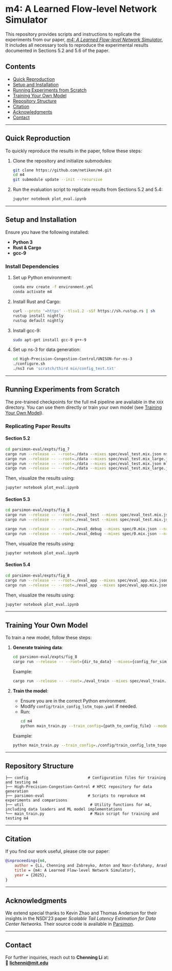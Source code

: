 # **m4: A Learned Flow-level Network Simulator**

This repository provides scripts and instructions to replicate the experiments from our paper, [*m4: A Learned Flow-level Network Simulator.*](https://arxiv.org/pdf/2503.01770) It includes all necessary tools to reproduce the experimental results documented in Sections 5.2 and 5.6 of the paper.

## **Contents**

- [Quick Reproduction](#quick-reproduction)
- [Setup and Installation](#setup-and-installation)
- [Running Experiments from Scratch](#running-experiments-from-scratch)
- [Training Your Own Model](#training-your-own-model)
- [Repository Structure](#repository-structure)
- [Citation](#citation)
- [Acknowledgments](#acknowledgments)
- [Contact](#contact)

---

## **Quick Reproduction**
To quickly reproduce the results in the paper, follow these steps:

1. Clone the repository and initialize submodules:
   ```bash
   git clone https://github.com/netiken/m4.git
   cd m4
   git submodule update --init --recursive
   ```

2. Run the evaluation script to replicate results from Sections 5.2 and 5.4:
   ```bash
   jupyter notebook plot_eval.ipynb
   ```

---

## **Setup and Installation**

Ensure you have the following installed:
- **Python 3**
- **Rust & Cargo**
- **gcc-9**

### **Install Dependencies**
1. Set up Python environment:
   ```bash
   conda env create -f environment.yml
   conda activate m4
   ```

2. Install Rust and Cargo:
   ```bash
   curl --proto '=https' --tlsv1.2 -sSf https://sh.rustup.rs | sh
   rustup install nightly
   rustup default nightly
   ```

3. Install gcc-9:
   ```bash
   sudo apt-get install gcc-9 g++-9
   ```

4. Set up ns-3 for data generation:
   ```bash
   cd High-Precision-Congestion-Control/UNISON-for-ns-3
   ./configure.sh
   ./ns3 run 'scratch/third mix/config_test.txt'
   ```

---

## **Running Experiments from Scratch**

The pre-trained checkpoints for the full m4 pipeline are available in the `XXX` directory. You can use them directly or train your own model (see [Training Your Own Model](#training-your-own-model)).

### **Replicating Paper Results**
#### **Section 5.2**
```bash
cd parsimon-eval/expts/fig_7
cargo run --release -- --root=./data --mixes spec/eval_test.mix.json ns3
cargo run --release -- --root=./data --mixes spec/eval_test.mix_large.json ns3
cargo run --release -- --root=./data --mixes spec/eval_test.mix.json mlsys
cargo run --release -- --root=./data --mixes spec/eval_test.mix_large.json mlsys
```
Then, visualize the results using:
```bash
jupyter notebook plot_eval.ipynb
```

#### **Section 5.3**
```bash
cd parsimon-eval/expts/fig_8
cargo run --release -- --root=./eval_test --mixes spec/eval_test.mix.json --nr-flows 20000 ns3
cargo run --release -- --root=./eval_test --mixes spec/eval_test.mix.json --nr-flows 20000 mlsys

cargo run --release -- --root=./eval_debug --mixes spec/0.mix.json --nr-flows 2000 ns3
cargo run --release -- --root=./eval_debug --mixes spec/0.mix.json --nr-flows 2000 mlsys
```
Then, visualize the results using:
```bash
jupyter notebook plot_eval.ipynb
```

#### **Section 5.4**
```bash
cd parsimon-eval/expts/fig_8
cargo run --release -- --root=./eval_app --mixes spec/eval_app.mix.json --nr-flows 20000 ns3
cargo run --release -- --root=./eval_app --mixes spec/eval_app.mix.json --nr-flows 20000 mlsys
```
Then, visualize the results using:
```bash
jupyter notebook plot_eval.ipynb
```

---

## **Training Your Own Model**

To train a new model, follow these steps:

1. **Generate training data**:
   ```bash
   cd parsimon-eval/expts/fig_8
   cargo run --release -- --root={dir_to_data} --mixes={config_for_sim_scenarios} ns3
   ```
   Example:
   ```bash
   cargo run --release -- --root=./eval_train --mixes spec/eval_train.mix.json --nr-flows 2000 ns3
   ```

2. **Train the model**:
   - Ensure you are in the correct Python environment.
   - Modify `config/train_config_lstm_topo.yaml` if needed.
   - Run:
     ```bash
     cd m4
     python main_train.py --train_config={path_to_config_file} --mode=train --dir_input={dir_to_save_data} --dir_output={dir_to_save_ckpts} --note={note}
     ```
   Example:
   ```bash
   python main_train.py --train_config=./config/train_config_lstm_topo.yaml --mode=train --dir_input=./parsimon-eval/expts/fig_8/eval_train --dir_output=/data2/lichenni/output_perflow --note m4
   ```

---

## **Repository Structure**
```
├── config                          # Configuration files for training and testing m4
├── High-Precision-Congestion-Control # HPCC repository for data generation
├── parsimon-eval                   # Scripts to reproduce m4 experiments and comparisons
├── util                             # Utility functions for m4, including data loaders and ML model implementations
└── main_train.py                    # Main script for training and testing m4
```

---

## **Citation**
If you find our work useful, please cite our paper:
```bibtex
@inproceedings{m4,
    author = {Li, Chenning and Zabreyko, Anton and Nasr-Esfahany, Arash and Zhao, Kevin and Goyal, Prateesh and Alizadeh, Mohammad and Anderson, Thomas},
    title = {m4: A Learned Flow-level Network Simulator},
    year = {2025},
}
```

---

## **Acknowledgments**
We extend special thanks to Kevin Zhao and Thomas Anderson for their insights in the NSDI'23 paper *Scalable Tail Latency Estimation for Data Center Networks.* Their source code is available in [Parsimon](https://github.com/netiken/parsimon).

---

## **Contact**
For further inquiries, reach out to **Chenning Li** at:  
📧 **lichenni@mit.edu**
